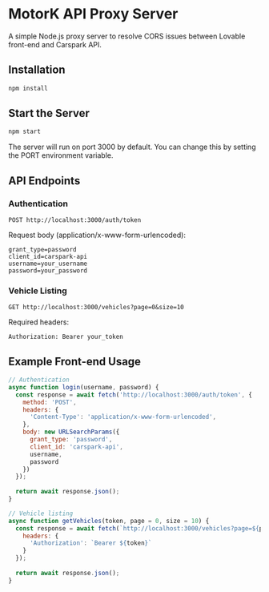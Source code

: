 # MotorK API Proxy Server

A simple Node.js proxy server to resolve CORS issues between Lovable front-end and Carspark API.

## Installation

```bash
npm install
```

## Start the Server

```bash
npm start
```

The server will run on port 3000 by default. You can change this by setting the PORT environment variable.

## API Endpoints

### Authentication

```
POST http://localhost:3000/auth/token
```

Request body (application/x-www-form-urlencoded):
```
grant_type=password
client_id=carspark-api
username=your_username
password=your_password
```

### Vehicle Listing

```
GET http://localhost:3000/vehicles?page=0&size=10
```

Required headers:
```
Authorization: Bearer your_token
```

## Example Front-end Usage

```javascript
// Authentication
async function login(username, password) {
  const response = await fetch('http://localhost:3000/auth/token', {
    method: 'POST',
    headers: {
      'Content-Type': 'application/x-www-form-urlencoded',
    },
    body: new URLSearchParams({
      grant_type: 'password',
      client_id: 'carspark-api',
      username,
      password
    })
  });
  
  return await response.json();
}

// Vehicle listing
async function getVehicles(token, page = 0, size = 10) {
  const response = await fetch(`http://localhost:3000/vehicles?page=${page}&size=${size}`, {
    headers: {
      'Authorization': `Bearer ${token}`
    }
  });
  
  return await response.json();
}
```